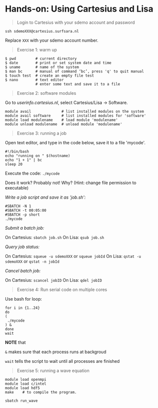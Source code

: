 # Hands-on: Using Cartesius and Lisa

> Login to Cartesius with your sdemo account and password

`ssh sdemoXXX@cartesius.surfsara.nl`

Replace `XXX` with your sdemo account number.

> Exercise 1: warm up

```
$ pwd         # current directory 
$ date        # print or set system date and time 
$ uname       # name of the system 
$ man bc      # manual of command ‘bc’, press 'q' to quit manual
$ touch test  # create an empty file test
$ nano        # text editor
              # enter some text and save it to a file
```

> Exercise 2: software modules

Go to *userinfo.cartesius.nl*, select Cartesius/Lisa -> Software.

```
module avail              # list installed modules on the system
module avail software     # list installed modules for 'software'
module load modulename    # load module 'modulename'
module unload modulename  # unload module 'modulename'
```

> Exercise 3: running a job

Open text editor, and type in the code below, save it to a file 'mycode'.

```
#!/bin/bash
echo "running on " $(hostname)
echo "1 + 1" | bc
sleep 20
```

Execute the code:
`./mycode`

Does it work? Probably not! Why?
(Hint: change file permission to executable)

*Write a job script and save it as 'job.sh':*

```
#SBATCH -N 1
#SBATCH -t 00:05:00
#SBATCH -p short
./mycode
```

*Submit a batch job:*

On Cartesius: `sbatch job.sh`
On Lisa: `qsub job.sh`

*Query job status:*

On Cartesius: `squeue -u sdemoXXX` or `squeue jobId`
On Lisa: `qstat -u sdemoXXX` or `qstat -n jobId`

*Cancel batch job:*

On Cartesius: `scancel jobID`
On Lisa: `qdel jobID`

> Exercise 4: Run serial code on multiple cores

Use bash for loop:

```
for i in {1..24}
do
(
 ./mycode
) &
done
wait
```

**NOTE** that

`&` makes sure that each process runs at backgroud

`wait` tells the script to wait until all processes are finished

> Exercise 5: running a wave equation

```
module load openmpi
module load c/intel
module load hdf5
make    # to compile the program.

sbatch run_wave
```
